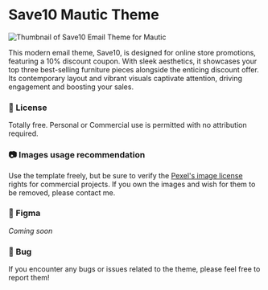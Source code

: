 # Save10 Mautic Theme

![Thumbnail of Save10 Email Theme for Mautic](https://github.com/ricfreire/mautic-theme-save10/assets/149018829/a91df005-ebbb-40d9-bc0a-d1176898a589)


This modern email theme, Save10, is designed for online store promotions, featuring a 10% discount coupon. With sleek aesthetics, it showcases your top three best-selling furniture pieces alongside the enticing discount offer. Its contemporary layout and vibrant visuals captivate attention, driving engagement and boosting your sales.

### 📜 License

Totally free. Personal or Commercial use is permitted with no attribution required.

### 📷 Images usage recommendation

Use the template freely, but be sure to verify the [Pexel's image license](https://www.pexels.com/license/) rights for commercial projects.
If you own the images and wish for them to be removed, please contact me.

### 🎨 Figma

*Coming soon*

### 🐛 Bug

If you encounter any bugs or issues related to the theme, please feel free to report them!
